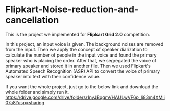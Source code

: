 # Flipkart-Noise-reduction-and-cancellation

This is the project we implemented for **Flipkart Grid 2.0** competition.

In this project, an input voice is given. The background noises are removed from the input. Then we apply the concept of speaker diarization to calculate the number of people in the input voice and found the primary speaker who is placing the order. After that, we segregated the voice of primary speaker and stored it in another file. Then we used Flipkart's Automated Speech Recognition (ASR) API to convert the voice of primary speaker into text with their confidence value.

If you want the whole project, just go to the below link and download the whole folder and simply run it.
https://drive.google.com/drive/folders/1nyJBqqmVHAULwVF6p_li83m4XMIi07a8?usp=sharing

